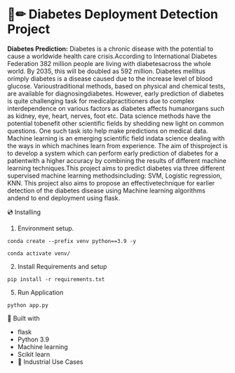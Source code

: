 # 📄✏ Diabetes  Deployment Detection Project
 **Diabetes Prediction:**  Diabetes is a chronic disease with the potential to cause a worldwide health care crisis.According to International Diabetes Federation 382 million people are living with diabetesacross the whole world. By 2035, this will be doubled as 592 million. Diabetes mellitus orimply   diabetes   is   a   disease   caused   due   to   the   increase   level   of   blood   glucose.   Varioustraditional   methods,   based   on   physical   and   chemical   tests,   are   available   for   diagnosingdiabetes.   However,   early   prediction   of   diabetes   is   quite   challenging   task   for   medicalpractitioners due to complex interdependence on various factors as diabetes affects humanorgans such as kidney, eye, heart, nerves, foot etc. Data science methods have the potential tobenefit other scientific fields by shedding new light on common questions. One such task isto help make predictions on medical data. Machine learning is an emerging scientific field indata science dealing with the ways in which machines learn from experience. The aim of thisproject is to develop a system which can perform early prediction of diabetes for a patientwith a higher accuracy by combining the results of different machine learning techniques.This project aims to predict diabetes via three different supervised machine learning methodsincluding: SVM, Logistic regression, KNN. This project also aims to propose an effectivetechnique for earlier detection of the diabetes disease using Machine learning algorithms andend to end deployment using flask.


💿 Installing
1. Environment setup.
```
conda create --prefix venv python==3.9 -y
```
```
conda activate venv/
````
2. Install Requirements and setup
```
pip install -r requirements.txt
```
5. Run Application
```
python app.py
```

🔧 Built with
- flask
- Python 3.9
- Machine learning
- Scikit learn
- 🏦 Industrial Use Cases
